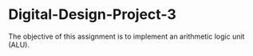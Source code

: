 # Digital-Design-Project-3
The objective of this assignment is to implement an arithmetic logic unit (ALU).
